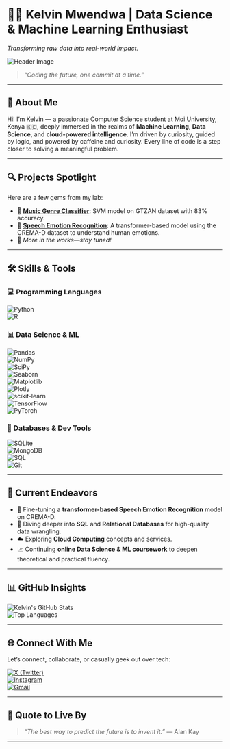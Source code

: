 # 👨‍💻 Kelvin Mwendwa | Data Science & Machine Learning Enthusiast  
*Transforming raw data into real-world impact.*

![Header Image](https://images.unsplash.com/photo-1519389950473-47ba0277781c?auto=format&fit=crop&w=1350&q=80)

> *“Coding the future, one commit at a time.”*

---

## 🚀 About Me

Hi! I’m Kelvin — a passionate Computer Science student at Moi University, Kenya 🇰🇪, deeply immersed in the realms of **Machine Learning**, **Data Science**, and **cloud-powered intelligence**. I’m driven by curiosity, guided by logic, and powered by caffeine and curiosity. Every line of code is a step closer to solving a meaningful problem.

---

## 🔍 Projects Spotlight

Here are a few gems from my lab:

- 🎵 [**Music Genre Classifier**](https://github.com/kelvin17-glitch/ML-Audio): SVM model on GTZAN dataset with 83% accuracy.  
- 🎤 [**Speech Emotion Recognition**](https://github.com/kelvin17-glitch/emotion_recognition): A transformer-based model using the CREMA-D dataset to understand human emotions.
- 🤖 *More in the works—stay tuned!*

---

## 🛠️ Skills & Tools

### 💻 Programming Languages
![Python](https://img.shields.io/badge/-Python-3776AB?style=for-the-badge&logo=python&logoColor=white)  
![R](https://img.shields.io/badge/-R-276DC3?style=for-the-badge&logo=r&logoColor=white)

### 📊 Data Science & ML
![Pandas](https://img.shields.io/badge/-Pandas-150458?style=for-the-badge&logo=pandas&logoColor=white)  
![NumPy](https://img.shields.io/badge/-NumPy-013243?style=for-the-badge&logo=numpy&logoColor=white)  
![SciPy](https://img.shields.io/badge/-SciPy-8CAAE6?style=for-the-badge&logo=scipy&logoColor=white)  
![Seaborn](https://img.shields.io/badge/-Seaborn-0D76A8?style=for-the-badge&logo=seaborn&logoColor=white)  
![Matplotlib](https://img.shields.io/badge/-Matplotlib-11557C?style=for-the-badge&logo=matplotlib&logoColor=white)  
![Plotly](https://img.shields.io/badge/-Plotly-3F4F75?style=for-the-badge&logo=plotly&logoColor=white)  
![scikit-learn](https://img.shields.io/badge/-Scikit--Learn-F7931E?style=for-the-badge&logo=scikit-learn&logoColor=white)  
![TensorFlow](https://img.shields.io/badge/-TensorFlow-FF6F00?style=for-the-badge&logo=tensorflow&logoColor=white)  
![PyTorch](https://img.shields.io/badge/-PyTorch-EE4C2C?style=for-the-badge&logo=pytorch&logoColor=white)

### 💾 Databases & Dev Tools
![SQLite](https://img.shields.io/badge/-SQLite-003B57?style=for-the-badge&logo=sqlite&logoColor=white)  
![MongoDB](https://img.shields.io/badge/-MongoDB-47A248?style=for-the-badge&logo=mongodb&logoColor=white)  
![SQL](https://img.shields.io/badge/-SQL-4479A1?style=for-the-badge&logo=postgresql&logoColor=white)  
![Git](https://img.shields.io/badge/-Git-F05032?style=for-the-badge&logo=git&logoColor=white)

---

## 🎯 Current Endeavors

- 🤖 Fine-tuning a **transformer-based Speech Emotion Recognition** model on CREMA-D.
- 🧠 Diving deeper into **SQL** and **Relational Databases** for high-quality data wrangling.
- ☁️ Exploring **Cloud Computing** concepts and services.
- 📈 Continuing **online Data Science & ML coursework** to deepen theoretical and practical fluency.

---

## 📊 GitHub Insights

![Kelvin's GitHub Stats](https://github-readme-stats.vercel.app/api?username=kelvin17-glitch&show_icons=true&count_private=true&theme=radical)  
![Top Languages](https://github-readme-stats.vercel.app/api/top-langs/?username=kelvin17-glitch&layout=compact&theme=radical)

---

## 🌐 Connect With Me

Let’s connect, collaborate, or casually geek out over tech:

[![X (Twitter)](https://img.shields.io/badge/-@its_kelvin17-1DA1F2?style=for-the-badge&logo=twitter&logoColor=white)](https://twitter.com/its_kelvin17)  
[![Instagram](https://img.shields.io/badge/-@mwndwa._-E4405F?style=for-the-badge&logo=instagram&logoColor=white)](https://instagram.com/mwndwa._)  
[![Gmail](https://img.shields.io/badge/-kelvinmwendwa290505@gmail.com-D14836?style=for-the-badge&logo=gmail&logoColor=white)](mailto:kelvin17.glitch@gmail.com)

---

## 💬 Quote to Live By

> *“The best way to predict the future is to invent it.”* — Alan Kay

---
